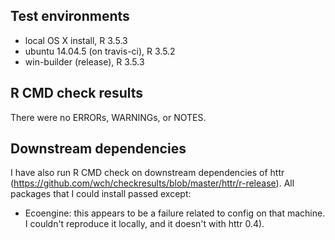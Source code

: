 ## Test environments
* local OS X install, R 3.5.3
* ubuntu 14.04.5 (on travis-ci), R 3.5.2
* win-builder (release), R 3.5.3

## R CMD check results
There were no ERRORs, WARNINGs, or NOTES. 

## Downstream dependencies
I have also run R CMD check on downstream dependencies of httr 
(https://github.com/wch/checkresults/blob/master/httr/r-release). 
All packages that I could install passed except:

* Ecoengine: this appears to be a failure related to config on 
  that machine. I couldn't reproduce it locally, and it doesn't 
  with httr 0.4).
